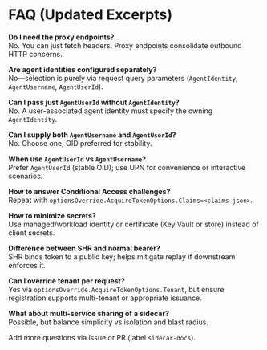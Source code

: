 # FAQ (Updated Excerpts)

**Do I need the proxy endpoints?**  
No. You can just fetch headers. Proxy endpoints consolidate outbound HTTP concerns.

**Are agent identities configured separately?**  
No—selection is purely via request query parameters (`AgentIdentity`, `AgentUsername`, `AgentUserId`).

**Can I pass just `AgentUserId` without `AgentIdentity`?**  
No. A user-associated agent identity must specify the owning `AgentIdentity`.

**Can I supply both `AgentUsername` and `AgentUserId`?**  
No. Choose one; OID preferred for stability.

**When use `AgentUserId` vs `AgentUsername`?**  
Prefer `AgentUserId` (stable OID); use UPN for convenience or interactive scenarios.

**How to answer Conditional Access challenges?**  
Repeat with `optionsOverride.AcquireTokenOptions.Claims=<claims-json>`.

**How to minimize secrets?**  
Use managed/workload identity or certificate (Key Vault or store) instead of client secrets.

**Difference between SHR and normal bearer?**  
SHR binds token to a public key; helps mitigate replay if downstream enforces it.

**Can I override tenant per request?**  
Yes via `optionsOverride.AcquireTokenOptions.Tenant`, but ensure registration supports multi-tenant or appropriate issuance.

**What about multi-service sharing of a sidecar?**  
Possible, but balance simplicity vs isolation and blast radius.

Add more questions via issue or PR (label `sidecar-docs`).
